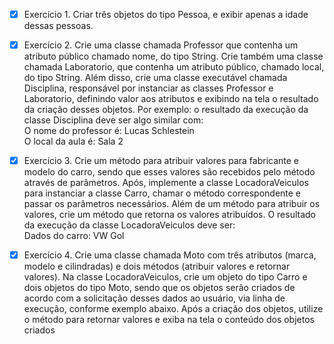 - [x] Exercício 1. Criar três objetos do tipo Pessoa, e exibir apenas a idade dessas pessoas.

- [x] Exercício 2. Crie uma classe chamada Professor que contenha um atributo público chamado nome, do tipo
String. Crie também uma classe chamada Laboratorio, que contenha um atributo público,
chamado local, do tipo String.
Além disso, crie uma classe executável chamada Disciplina, responsável por instanciar as classes
Professor e Laboratorio, definindo valor aos atributos e exibindo na tela o resultado da criação
desses objetos.
Por exemplo: o resultado da execução da classe Disciplina deve ser algo similar com:
<br> O nome do professor é: Lucas Schlestein
<br> O local da aula é: Sala 2

- [x] Exercício 3. Crie um método para atribuir valores para fabricante e modelo do carro, sendo que esses
valores são recebidos pelo método através de parâmetros. Após, implemente a classe
LocadoraVeiculos para instanciar a classe Carro, chamar o método correspondente e passar os
parâmetros necessários. Além de um método para atribuir os valores, crie um método que
retorna os valores atribuídos. O resultado da execução da classe LocadoraVeiculos deve ser: <br>
Dados do carro: VW Gol

- [x] Exercício 4. Crie uma classe chamada Moto com três atributos (marca, modelo e cilindradas) e dois métodos
(atribuir valores e retornar valores).
Na classe LocadoraVeiculos, crie um objeto do tipo Carro e dois objetos do tipo Moto, sendo
que os objetos serão criados de acordo com a solicitação desses dados ao usuário, via linha de
execução, conforme exemplo abaixo.
Após a criação dos objetos, utilize o método para retornar valores e exiba na tela o conteúdo dos
objetos criados
